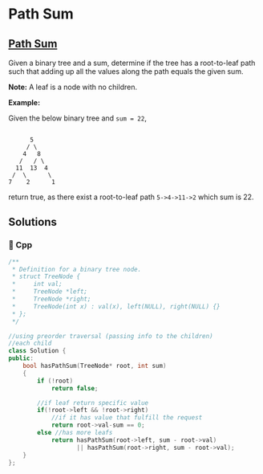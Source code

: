 # Path Sum

## [Path Sum](https://leetcode.com/problems/path-sum)

Given a binary tree and a sum, determine if the tree has a root-to-leaf path such that adding up all the values along the path equals the given sum.

**Note:** A leaf is a node with no children.

**Example:**

Given the below binary tree and `sum = 22`,

```text

      5
     / \
    4   8
   /   / \
  11  13  4
 /  \      \
7    2      1
```

return true, as there exist a root-to-leaf path `5->4->11->2` which sum is 22.

## Solutions

### 🧠 Cpp

```cpp
/**
 * Definition for a binary tree node.
 * struct TreeNode {
 *     int val;
 *     TreeNode *left;
 *     TreeNode *right;
 *     TreeNode(int x) : val(x), left(NULL), right(NULL) {}
 * };
 */

//using preorder traversal (passing info to the children)
//each child
class Solution {
public:
    bool hasPathSum(TreeNode* root, int sum)
    {
        if (!root)
            return false;

        //if leaf return specific value
        if(!root->left && !root->right)
            //if it has value that fulfill the request
            return root->val-sum == 0;
        else //has more leafs
            return hasPathSum(root->left, sum - root->val)
                   || hasPathSum(root->right, sum - root->val);
    }
};
```

